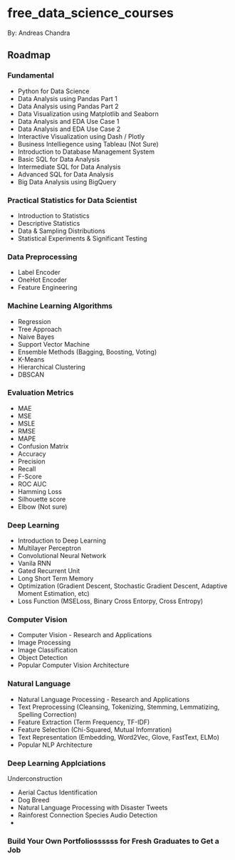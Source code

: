 # free_data_science_courses

By: Andreas Chandra

## Roadmap

### Fundamental

- Python for Data Science
- Data Analysis using Pandas Part 1
- Data Analysis using Pandas Part 2
- Data Visualization using Matplotlib and Seaborn
- Data Analysis and EDA Use Case 1
- Data Analysis and EDA Use Case 2
- Interactive Visualization using Dash / Plotly
- Business Intelliegence using Tableau (Not Sure)
- Introduction to Database Management System
- Basic SQL for Data Analysis
- Intermediate SQL for Data Analysis
- Advanced SQL for Data Analysis
- Big Data Analysis using BigQuery

### Practical Statistics for Data Scientist

- Introduction to Statistics
- Descriptive Statistics
- Data & Sampling Distributions
- Statistical Experiments & Significant Testing

### Data Preprocessing

- Label Encoder
- OneHot Encoder
- Feature Engineering

### Machine Learning Algorithms

- Regression
- Tree Approach
- Naive Bayes
- Support Vector Machine
- Ensemble Methods (Bagging, Boosting, Voting)
- K-Means
- Hierarchical Clustering
- DBSCAN

### Evaluation Metrics

- MAE
- MSE
- MSLE
- RMSE
- MAPE
- Confusion Matrix
- Accuracy
- Precision
- Recall
- F-Score
- ROC AUC
- Hamming Loss
- Silhouette score
- Elbow (Not sure)

### Deep Learning

- Introduction to Deep Learning
- Multilayer Perceptron
- Convolutional Neural Network
- Vanila RNN
- Gated Recurrent Unit
- Long Short Term Memory
- Optimization (Gradient Descent, Stochastic Gradient Descent, Adaptive Moment Estimation, etc)
- Loss Function (MSELoss, Binary Cross Entorpy, Cross Entropy)

### Computer Vision

- Computer Vision - Research and Applications
- Image Processing
- Image Classification
- Object Detection
- Popular Computer Vision Architecture

### Natural Language

- Natural Language Processing - Research and Applications
- Text Preprocessing (Cleansing, Tokenizing, Stemming, Lemmatizing, Spelling Correction)
- Feature Extraction (Term Frequency, TF-IDF)
- Feature Selection (Chi-Squared, Mutual Infomration)
- Text Representation (Embedding, Word2Vec, Glove, FastText, ELMo)
- Popular NLP Architecture

### Deep Learning Applciations

Underconstruction

- Aerial Cactus Identification
- Dog Breed
- Natural Language Processing with Disaster Tweets
- Rainforest Connection Species Audio Detection
-

### Build Your Own Portfoliossssss for Fresh Graduates to Get a Job
